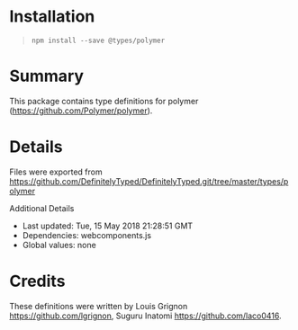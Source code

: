 # Installation
> `npm install --save @types/polymer`

# Summary
This package contains type definitions for polymer (https://github.com/Polymer/polymer).

# Details
Files were exported from https://github.com/DefinitelyTyped/DefinitelyTyped.git/tree/master/types/polymer

Additional Details
 * Last updated: Tue, 15 May 2018 21:28:51 GMT
 * Dependencies: webcomponents.js
 * Global values: none

# Credits
These definitions were written by Louis Grignon <https://github.com/lgrignon>, Suguru Inatomi <https://github.com/laco0416>.
